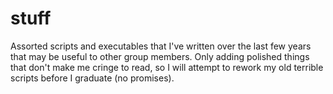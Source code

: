 # stuff
Assorted scripts and executables that I've written over the last few years that may
be useful to other group members. Only adding polished things that don't make me cringe
to read, so I will attempt to rework my old terrible scripts before I graduate
(no promises).
